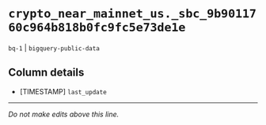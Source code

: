 # `crypto_near_mainnet_us._sbc_9b9011760c964b818b0fc9fc5e73de1e`
`bq-1` | `bigquery-public-data`

## Column details
* [TIMESTAMP] `last_update`

-------------------------------------------------------------------------------
*Do not make edits above this line.*
